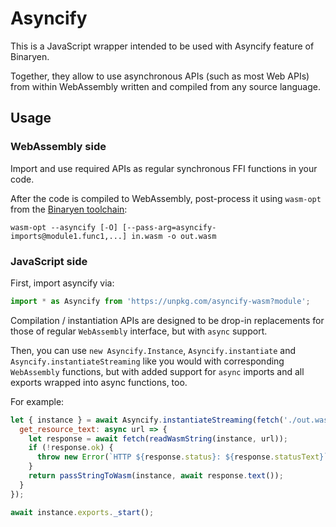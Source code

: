 # Asyncify

This is a JavaScript wrapper intended to be used with Asyncify feature of Binaryen.

Together, they allow to use asynchronous APIs (such as most Web APIs) from within WebAssembly written and compiled from any source language.

## Usage

### WebAssembly side

Import and use required APIs as regular synchronous FFI functions in your code.

After the code is compiled to WebAssembly, post-process it using `wasm-opt` from the [Binaryen toolchain](https://github.com/WebAssembly/binaryen):

```shell
wasm-opt --asyncify [-O] [--pass-arg=asyncify-imports@module1.func1,...] in.wasm -o out.wasm
```

### JavaScript side

First, import asyncify via:

```javascript
import * as Asyncify from 'https://unpkg.com/asyncify-wasm?module';
```

Compilation / instantiation APIs are designed to be drop-in replacements for those of regular `WebAssembly` interface, but with `async` support.

Then, you can use `new Asyncify.Instance`, `Asyncify.instantiate` and `Asyncify.instantiateStreaming` like you would with corresponding `WebAssembly` functions, but with added support for `async` imports and all exports wrapped into async functions, too.

For example:

```js
let { instance } = await Asyncify.instantiateStreaming(fetch('./out.wasm'), {
  get_resource_text: async url => {
    let response = await fetch(readWasmString(instance, url));
    if (!response.ok) {
      throw new Error(`HTTP ${response.status}: ${response.statusText}`);
    }
    return passStringToWasm(instance, await response.text());
  }
});

await instance.exports._start();
```
